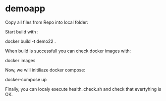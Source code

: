 # demoapp

Copy all files from Repo into local folder:

Start build with :

docker build -t demo22 .

When build is successfull you can check docker images with:

docker images

Now, we will initiliaze docker compose:

docker-compose up

Finally, you can localy execute health_check.sh and check that evertyhing is OK.

